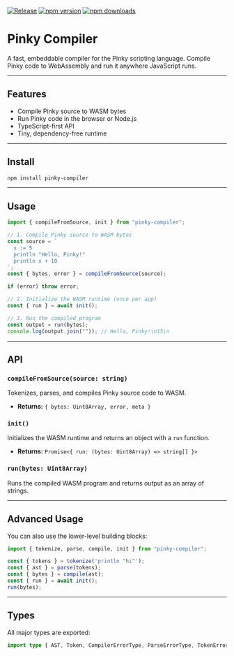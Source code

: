 [![Release](https://github.com/KevinBatdorf/pinky-compiler/actions/workflows/release.yml/badge.svg)](https://github.com/KevinBatdorf/pinky-compiler/actions/workflows/release.yml)
[![npm version](https://img.shields.io/npm/v/pinky-compiler.svg)](https://www.npmjs.com/package/pinky-compiler)
[![npm downloads](https://img.shields.io/npm/dm/pinky-compiler.svg)](https://www.npmjs.com/package/pinky-compiler)

# Pinky Compiler

A fast, embeddable compiler for the Pinky scripting language.
Compile Pinky code to WebAssembly and run it anywhere JavaScript runs.

---

## Features

-  Compile Pinky source to WASM bytes
-  Run Pinky code in the browser or Node.js
-  TypeScript-first API
-  Tiny, dependency-free runtime

---

## Install

```sh
npm install pinky-compiler
```

---

## Usage

```ts
import { compileFromSource, init } from "pinky-compiler";

// 1. Compile Pinky source to WASM bytes
const source = `
  x := 5
  println "Hello, Pinky!"
  println x + 10
`;
const { bytes, error } = compileFromSource(source);

if (error) throw error;

// 2. Initialize the WASM runtime (once per app)
const { run } = await init();

// 3. Run the compiled program
const output = run(bytes);
console.log(output.join("")); // Hello, Pinky!\n15\n
```

---

## API

### `compileFromSource(source: string)`

Tokenizes, parses, and compiles Pinky source code to WASM.

-  **Returns:** `{ bytes: Uint8Array, error, meta }`

### `init()`

Initializes the WASM runtime and returns an object with a `run` function.

-  **Returns:** `Promise<{ run: (bytes: Uint8Array) => string[] }>`

### `run(bytes: Uint8Array)`

Runs the compiled WASM program and returns output as an array of strings.

---

## Advanced Usage

You can also use the lower-level building blocks:

```ts
import { tokenize, parse, compile, init } from "pinky-compiler";

const { tokens } = tokenize('println "hi"');
const { ast } = parse(tokens);
const { bytes } = compile(ast);
const { run } = await init();
run(bytes);
```

---

## Types

All major types are exported:

```ts
import type { AST, Token, CompilerErrorType, ParseErrorType, TokenErrorType } from "pinky-compiler";
```
